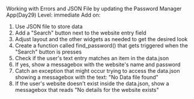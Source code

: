 Working with Errors and JSON File by updating the Password Manager App(Day29)
Level: immediate
Add on:
1. Use JSON file to store data
2. Add a "Search" button next to the website entry field
3. Adjust layout and the other widgets as needed to get the desired look
4. Create a function called find_password() that gets triggered when the "Search" button is presses
5. Check if the user's text entry matches an item in the data.json
6. If yes, show a messagebox with the website's name and password
7. Catch an exception that might occur trying to access the data.json showing a messagebox with the text: "No Data file found"
8. If the user's website doesn't exist inside the data.json, show a messagebox that reads "No details for the website exists"